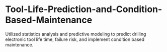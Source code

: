 # Tool-Life-Prediction-and-Condition-Based-Maintenance
Utilized statistics analysis and predictive modeling to predict drilling electronic tool life time, failure risk, and implement condition based maintenance.
